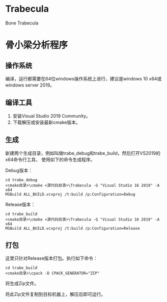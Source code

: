 ﻿# Trabecula
Bone Trabecula

# 骨小梁分析程序

## 操作系统

编译，运行都需要在64位windows操作系统上进行，建议是windows 10 x64或windows server 2019。

## 编译工具

1. 安装Visual Studio 2019 Community。
1. 下载解压或安装最新cmake版本。

## 生成

新建两个生成目录，例如叫做trabe_debug和trabe_build，然后打开VS2019的x64命令行工具，
使用如下的命令生成程序。

Debug版本：

```
cd trabe_debug
<cmake目录>\cmake <源代码目录>\Trabecula -G "Visual Studio 16 2019" -A x64
MSBuild ALL_BUILD.vcxproj /t:build /p:Configuration=Debug
```

Release版本：

```
cd trabe_build
<cmake目录>\cmake <源代码目录>\Trabecula -G "Visual Studio 16 2019" -A x64
MSBuild ALL_BUILD.vcxproj /t:build /p:Configuration=Release
```

## 打包

这里只针对Release版本打包。执行如下命令：

```
cd trabe_build
<cmake目录>\cpack -D CPACK_GENERATOR="ZIP"
```

将生成Zip文件。

将此Zip文件复制到目标机器上，解压后即可运行。
